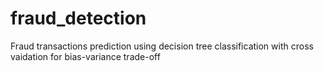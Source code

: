 # fraud_detection
Fraud transactions prediction using decision tree classification with cross vaidation for bias-variance trade-off
